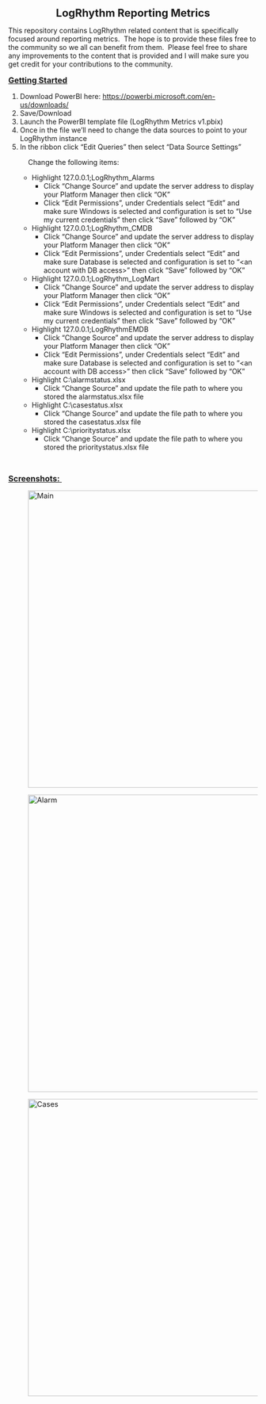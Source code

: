 <p style="text-align: center;"><span style="font-size: 16pt;"><strong>LogRhythm Reporting Metrics</strong></span></p>
<p>This repository contains LogRhythm related content that is specifically focused around reporting metrics.&nbsp; The hope is to provide these files free to the community so we all can benefit from them.&nbsp; Please feel free to share any improvements to the content that is provided and I will make sure you get credit for your contributions to the community.&nbsp;</p>
<p><span style="text-decoration: underline;"><strong><span style="font-size: 12pt;">Getting Started</span></strong></span></p>
<ol>
<li>Download PowerBI here: <a href="https://powerbi.microsoft.com/en-us/downloads/">https://powerbi.microsoft.com/en-us/downloads/</a></li>
<li>Save/Download&nbsp;</li>
<li>Launch the PowerBI template file (LogRhythm Metrics v1.pbix)</li>
<li>Once in the file we&rsquo;ll need to change the data sources to point to your LogRhythm instance</li>
<li>In the ribbon click &ldquo;Edit Queries&rdquo; then select &ldquo;Data Source Settings&rdquo;</li>
</ol>
<p style="padding-left: 40px;">Change the following items:</p>
<ul>
<li style="list-style-type: none;">
<ul>
<li>Highlight 127.0.0.1;LogRhythm_Alarms
<ul>
<li>Click &ldquo;Change Source&rdquo; and update the server address to display your Platform Manager then click &ldquo;OK&rdquo;</li>
<li>Click &ldquo;Edit Permissions&rdquo;, under Credentials select &ldquo;Edit&rdquo; and make sure Windows is selected and configuration is set to &ldquo;Use my current credentials&rdquo; then click &ldquo;Save&rdquo; followed by &ldquo;OK&rdquo;</li>
</ul>
</li>
<li>Highlight 127.0.0.1;LogRhythm_CMDB
<ul>
<li>Click &ldquo;Change Source&rdquo; and update the server address to display your Platform Manager then click &ldquo;OK&rdquo;</li>
<li>Click &ldquo;Edit Permissions&rdquo;, under Credentials select &ldquo;Edit&rdquo; and make sure Database is selected and configuration is set to &ldquo;&lt;an account with DB access&gt;&rdquo; then click &ldquo;Save&rdquo; followed by &ldquo;OK&rdquo;</li>
</ul>
</li>
<li>Highlight 127.0.0.1;LogRhythm_LogMart
<ul>
<li>Click &ldquo;Change Source&rdquo; and update the server address to display your Platform Manager then click &ldquo;OK&rdquo;</li>
<li>Click &ldquo;Edit Permissions&rdquo;, under Credentials select &ldquo;Edit&rdquo; and make sure Windows is selected and configuration is set to &ldquo;Use my current credentials&rdquo; then click &ldquo;Save&rdquo; followed by &ldquo;OK&rdquo;</li>
</ul>
</li>
<li>Highlight 127.0.0.1;LogRhythmEMDB
<ul>
<li>Click &ldquo;Change Source&rdquo; and update the server address to display your Platform Manager then click &ldquo;OK&rdquo;</li>
<li>Click &ldquo;Edit Permissions&rdquo;, under Credentials select &ldquo;Edit&rdquo; and make sure Database is selected and configuration is set to &ldquo;&lt;an account with DB access&gt;&rdquo; then click &ldquo;Save&rdquo; followed by &ldquo;OK&rdquo;</li>
</ul>
</li>
<li>Highlight C:\alarmstatus.xlsx
<ul>
<li>Click &ldquo;Change Source&rdquo; and update the file path to where you stored the alarmstatus.xlsx file</li>
</ul>
</li>
<li>Highlight C:\casestatus.xlsx
<ul>
<li>Click &ldquo;Change Source&rdquo; and update the file path to where you stored the casestatus.xlsx file</li>
</ul>
</li>
<li>Highlight C:\prioritystatus.xlsx
<ul>
<li>Click &ldquo;Change Source&rdquo; and update the file path to where you stored the prioritystatus.xlsx file</li>
</ul>
</li>
</ul>
</li>
</ul>
<p>&nbsp;</p>
<p><span style="text-decoration: underline;"><strong><span style="font-size: 12pt;">Screenshots:</span></strong><span style="font-size: 11pt;">&nbsp;</span></span></p>
<p style="padding-left: 40px;"><span style="font-size: 11pt;"><img src="https://github.com/njfanelli/Metrics-LogRhythm-SIEM/blob/master/EXAMPLE%20-%20Main%20Dashboard.PNG" alt="Main" width="800" height="600" /></span></p>
<p style="padding-left: 40px;"><span style="font-size: 11pt;"><img src="https://github.com/njfanelli/Metrics-LogRhythm-SIEM/blob/master/EXAMPLE%20-%20Alarm%20Details.PNG" alt="Alarm" width="800" height="600" /></span></p>
<p style="padding-left: 40px;"><span style="font-size: 11pt;"><img src="https://github.com/njfanelli/Metrics-LogRhythm-SIEM/blob/master/EXAMPLE%20-%20Case%20Details.PNG" alt="Cases" width="800" height="600" /></span></p>
